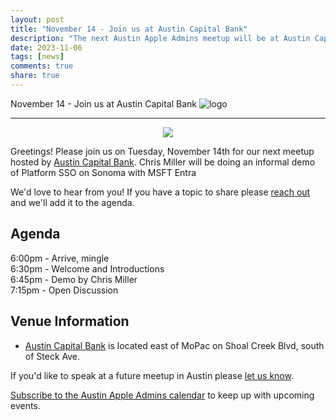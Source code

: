```yaml
---
layout: post
title: "November 14 - Join us at Austin Capital Bank"
description: "The next Austin Apple Admins meetup will be at Austin Capital Bank offices."
date: 2023-11-06
tags: [news]
comments: true
share: true
---
```


November 14 - Join us at Austin Capital Bank
![logo](https://github.com/BoscoATX/austinappleadmins-site/assets/33436259/45edbde7-2384-43a6-86e0-1e2b9ee0c4ea)

---

<div align="center"><img src="/assets/images/october-2019-homedepot.jpg" /></div>

Greetings! Please join us on Tuesday, November 14th for our next meetup hosted by [Austin Capital Bank](https://maps.app.goo.gl/2R7qZ1MKd7pWsyzM8). Chris Miller will be doing an informal demo of Platform SSO on Sonoma with MSFT Entra 

We'd love to hear from you! If you have a topic to share please <a href="mailto:events@austinappleadmins.org?subject=Speaking on November 14th">reach out</a> and we'll add it to the agenda.

## Agenda

6:00pm - Arrive, mingle <br />6:30pm - Welcome and Introductions<br /> 6:45pm - Demo by Chris Miller<br /> 7:15pm - Open Discussion

## Venue Information

- [Austin Capital Bank](https://maps.app.goo.gl/2R7qZ1MKd7pWsyzM8) is located east of MoPac on Shoal Creek Blvd, south of Steck Ave.


If you'd like to speak at a future meetup in Austin please [let us know](https://goo.gl/forms/SlplkdmkkyKpG7982).

[Subscribe to the Austin Apple Admins calendar](https://goo.gl/2TUFjl) to keep up with upcoming events.
